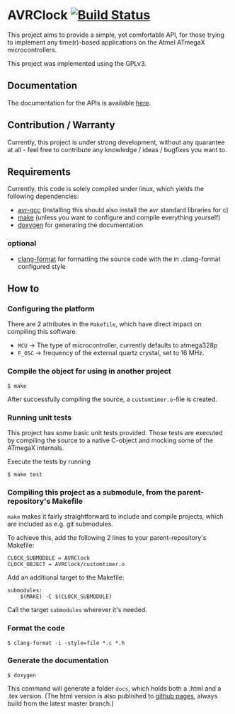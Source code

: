 # AVRClock [![Build Status](https://travis-ci.org/LuTri/AVRClock.svg?branch=master)](https://travis-ci.org/LuTri/AVRClock)

This project aims to provide a simple, yet comfortable API, for those trying to implement any time(r)-based applications on the Atmel ATmegaX microcontrollers.

This project was implemented using the GPLv3.

## Documentation

The documentation for the APIs is available [here](http://lutri.github.io/AVRClock/).

## Contribution / Warranty

Currently, this project is under strong development, without any quarantee at all - feel free to contribute any knowledge / ideas / bugfixes you want to.

## Requirements

Currently, this code is solely compiled under linux, which yields the following dependencies:
 * [avr-gcc](https://gcc.gnu.org/wiki/avr-gcc) (installing this should also install the avr standard libraries for c)
 * [make](https://www.gnu.org/software/make/) (unless you want to configure and compile everything yourself)
 * [doxygen](http://www.stack.nl/~dimitri/doxygen/) for generating the documentation

### optional

 * [clang-format](https://clang.llvm.org/docs/ClangFormat.html) for formatting the source code with the in .clang-format configured style


## How to

### Configuring the platform

There are 2 attributes in the `Makefile`, which have direct impact on compiling this software.

 * `MCU` -> The type of microcontroller, currently defaults to atmega328p
 * `F_OSC` -> frequency of the external quartz crystal, set to 16 MHz.

### Compile the object for using in another project

```
$ make
```

After successfully compiling the source, a `customtimer.o`-file is created.

### Running unit tests

This project has some basic unit tests provided. Those tests are executed by
compiling the source to a native C-object and mocking some of the ATmegaX internals.

Execute the tests by running

```
$ make test
```

### Compiling this project as a submodule, from the parent-repository's Makefile

`make` makes it fairly straightforward to include and compile projects, which are included as e.g. git submodules.

To achieve this, add the following 2 lines to your parent-repository's Makefile:
```
CLOCK_SUBMODULE = AVRClock
CLOCK_OBJECT = AVRClock/customtimer.o
```

Add an additional target to the Makefile:

```
submodules:
	$(MAKE) -C $(CLOCK_SUBMODULE)
```

Call the target `submodules` wherever it's needed.

### Format the code

```
$ clang-format -i -style=file *.c *.h
```

### Generate the documentation

```
$ doxygen
```

This command will generate a folder `docs`, which holds both a .html and a .tex version.
(The html version is also published to [github pages](http://lutri.github.io/AVRClock/), always build from the latest master branch.)

